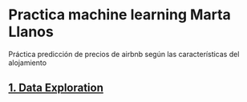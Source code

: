# Practica machine learning Marta Llanos 
Práctica predicción de precios de airbnb según las características del alojamiento 

## [1. Data Exploration](Exploracion_inicial_datos.ipynb)
